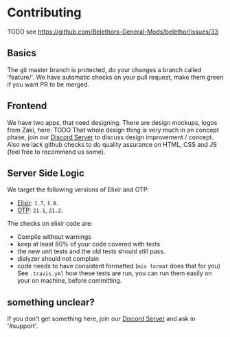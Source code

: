 # Contributing
TODO see https://github.com/Belethors-General-Mods/belethor/issues/33

## Basics
The git master branch is protected, do your changes a branch called 'feature/<feature-name>'.
We have automatic checks on your pull request, make them green if you want PR to be merged.

## Frontend
We have two apps, that need designing. There are design mockups, logos from Zaki, here: TODO
That whole design thing is very much in an concept phase, join our [Discord Server](https://discord.gg/4ezeRgn) to discuss design improvement / concept.
Also we lack github checks to do quality assurance on HTML, CSS and JS (feel free to recommend us some).

## Server Side Logic

We target the following versions of Elixir and OTP: 
 - [Elixir](https://elixir-lang.org/): `1.7`, `1.8`.
 - [OTP](https://github.com/erlang/otp): `21.1`, `21.2`.
 
The checks on elixir code are:
 - Compile without warnings
 - keep at least 80% of your code covered with tests
 - the new unit tests and the old tests should still pass.
 - dialyzer should not complain
 - code needs to have consistent formatted (`mix format` does that for you)
See `.travis.yml` how these tests are run, you can run them easily on your on machine, before committing.

## something unclear?
If you don't get something here, join our [Discord Server](https://discord.gg/4ezeRgn) and ask in '#support'.
